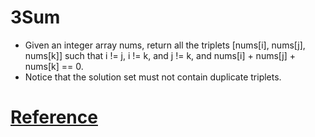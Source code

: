 # 3Sum

- Given an integer array nums, return all the triplets [nums[i], nums[j], nums[k]] such that i != j, i != k, and j != k, and nums[i] + nums[j] + nums[k] == 0.
- Notice that the solution set must not contain duplicate triplets.

# [Reference](https://leetcode.com/problems/3sum/description)